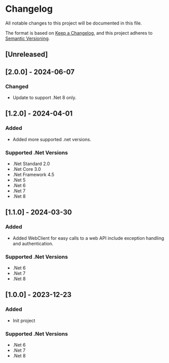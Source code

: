 # Changelog

All notable changes to this project will be documented in this file.

The format is based on [Keep a Changelog](https://keepachangelog.com/en/1.1.0/),
and this project adheres to [Semantic Versioning](https://semver.org/spec/v2.0.0.html).

## [Unreleased]

## [2.0.0] - 2024-06-07
### Changed
- Update to support .Net 8 only.

## [1.2.0] - 2024-04-01
### Added
- Added more supported .net versions.
### Supported .Net Versions
- .Net Standard 2.0
- .Net Core 3.0
- .Net Framework 4.5
- .Net 5
- .Net 6
- .Net 7
- .Net 8

## [1.1.0] - 2024-03-30
### Added
- Added WebClient for easy calls to a web API include exception handling and authentication.
### Supported .Net Versions
- .Net 6
- .Net 7
- .Net 8

## [1.0.0] - 2023-12-23
### Added
- Init project
### Supported .Net Versions
- .Net 6
- .Net 7
- .Net 8
